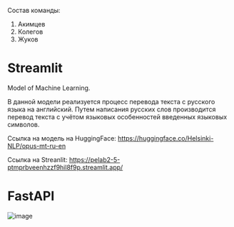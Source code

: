 Состав команды: 
1. Акимцев
2. Колегов
3. Жуков

# Streamlit
Model of Machine Learning.

В данной модели реализуется процесс перевода текста с русского языка на английский. Путем написания русских слов производится перевод текста с учётом языковых особенностей введенных языковых символов.

Ссылка на модель на HuggingFace: https://huggingface.co/Helsinki-NLP/opus-mt-ru-en

Ссылка на Streanlit: https://pelab2-5-ptmprbveenhzzf9hil8f9p.streamlit.app/

# FastAPI
![image](https://github.com/stud0000228135/PE_lab_2-5/assets/125552026/f23acb83-0c08-4bc5-9603-807e6f08479d)
